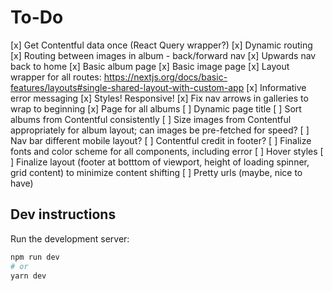 # To-Do

[x] Get Contentful data once (React Query wrapper?)
[x] Dynamic routing
[x] Routing between images in album - back/forward nav
[x] Upwards nav back to home
[x] Basic album page
[x] Basic image page
[x] Layout wrapper for all routes: <https://nextjs.org/docs/basic-features/layouts#single-shared-layout-with-custom-app>
[x] Informative error messaging
[x] Styles! Responsive!
[x] Fix nav arrows in galleries to wrap to beginning
[x] Page for all albums
[ ] Dynamic page title
[ ] Sort albums from Contentful consistently
[ ] Size images from Contentful appropriately for album layout; can images be pre-fetched for speed?
[ ] Nav bar different mobile layout?
[ ] Contentful credit in footer?
[ ] Finalize fonts and color scheme for all components, including error
[ ] Hover styles
[ ] Finalize layout (footer at botttom of viewport, height of loading spinner, grid content) to minimize content shifting
[ ] Pretty urls (maybe, nice to have)

## Dev instructions

Run the development server:

```bash
npm run dev
# or
yarn dev
```
